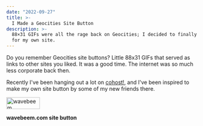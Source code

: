 ```yaml
---
date: "2022-09-27"
title: >-
  I Made a Geocities Site Button
description: >-
  88×31 GIFs were all the rage back on Geocities; I decided to finally make one
  for my own site.
---
```


Do you remember Geocities site buttons? Little 88x31 GIFs that served as links
to other sites you liked. It was a good time. The internet was so much less
corporate back then.

Recently I've been hanging out a lot on [cohost!](https://cohost.org/wavebeem),
and I've been inspired to make my own site button by some of my new friends
there.

<img
  src="button.webp"
  title="wavebeem"
  alt="wavebeem"
  width="88"
  height="31"
  class="pixelated"
/>

**wavebeem.com site button**
